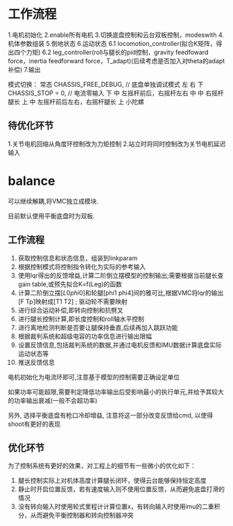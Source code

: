 # 工作流程
1.电机初始化
2.enable所有电机
3.切换底盘控制和云台双板控制，modeswith
4.机体参数组装
5.倒地状态
6.运动状态
6.1 locomotion_controller(拟合K矩阵，得出四个力矩)
6.2 leg_controller(roll与腿长的pid控制，gravity feedfoward force，inertia feedforward force，T_adapt)(后续考虑是否加入对theta的adapt补偿)
7.输出

模式切换：
常态  CHASSIS_FREE_DEBUG,        // 底盘单独调试模式
左     右
       下    CHASSIS_STOP = 0,          // 电流零输入
下     中    左摇杆前后，右摇杆左右
中     中    右摇杆腿长
上     中    左摇杆前后左右，右摇杆腿长
       上    小陀螺

## 待优化环节
1.关节电机回缩从角度环控制改为力矩控制
2.站立时将同时控制改为关节电机延迟输入



# balance

可以继续解耦,将VMC独立成模块.

目前默认使用平衡底盘时为双板.

## 工作流程

1. 获取控制信息和状态信息，组装到linkparam
2. 根据控制模式将控制指令转化为实际的参考输入
3. 使用lqr得出的反馈增益,计算二阶倒立摆模型的控制输出;需要根据当前腿长查gain table,或预先拟合K=f(Leg)的函数
4. 计算二阶倒立摆$[L0 phi0]$和轮腿[phi1 phi4]间的雅可比,根据VMC将lqr的输出[F Tp]映射成[T1 T2] ; 驱动轮不需要映射
5. 进行综合运动补偿,即转向控制和抗劈叉
6. 进行腿长控制计算,即长度控制和roll轴水平控制
7. 进行离地检测判断是否要让腿保持垂直,后续再加入跳跃功能
8. 根据裁判系统和超级电容的功率信息进行输出限幅
9. 设置反馈信息,包括裁判系统的数据,并通过电机反馈和IMU数据计算底盘实际运动状态等
10. 推送反馈信息

电机初始化为电流环即可,注意基于模型的控制需要正确设定单位

如果功率可能超限,需要判定降低功率输出后受影响最小的执行单元,并给予其较大的功率输出衰减(一般不会超功率)

另外, 选择平衡底盘有枪口冷却增益, 注意将这一部分改变反馈给cmd, 以使得shoot有更好的表现

## 优化环节

为了控制系统有更好的效果，对工程上的细节有一些微小的优化如下：

1. 腿长控制实际上对机体高度计算腿长闭环，使得云台能够保持恒定高度
2. 静止时开启位置反馈，若有速度输入则不使用位置反馈，从而避免底盘打滑的情况
3. 没有转向输入时使用轮式里程计计算位置x，有转向输入时使用imu的二重积分，从而避免平衡控制器和转向控制器冲突